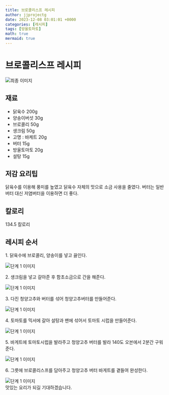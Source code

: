 ```yaml
---
title: 브로콜리스프 레시피
author: jjprojectg
date: 2023-12-08 03:01:01 +0000
categories: [레시피]
tags: [방울토마토]
math: true
mermaid: true
---
```

<meta name="og:type" content="website"/>
<meta charset="UTF-8"/>
<div class="header">
  <h1>브로콜리스프 레시피</h1>
</div>

<div class="container my-4">
  <div class="row">
    <div class="col-12 col-md-6">
      <div class="recipe-image">
        <img src="http://www.foodsafetykorea.go.kr/uploadimg/cook/10_00347_2.png" class="step-image" alt="최종 이미지"/>
      </div>
    </div>
    <div class="col-12 col-md-6">
      <div class="ingredients">
        <h2>재료</h2>
        <ul class="card">
          <li> 닭육수 200g </li>
          <li>  양송이버섯 30g </li>
          <li>  브로콜리 50g </li>
          <li>  생크림 50g </li>
          <li> 고명 : 바케트 20g </li>
          <li>  버터 15g </li>
          <li>  방울토마토 20g </li>
          <li>  설탕 15g </li>
</ul>
      </div>
    </div>
    <div class="col-12 col-md-6">
      <div class="ingredients">
        <h2>저감 요리팁</h2>
        <div class="card"> 
          <p>
            닭육수를 이용해 풍미를 높였고 닭육수 자체의 맛으로 소금 사용을 줄였다.
버터는 일반 버터 대신 저염버터을 이용하면 더 좋다.
          </p>
        </div>
      </div>
      <div class="ingredients">
        <h2>칼로리</h2>
        <div class="card"> 
          <p>
            134.5 칼로리
          </p>
        </div>
      </div>
    </div>
  </div>

  <h2 class="my-4">레시피 순서</h2>
  <div class="card recipe-card">
    <div class="card-body recipe-step">
      <p class="card-text step-description">1. 닭육수에 브로콜리, 양송이를 넣고 끓인다.</p>
      <img src="http://www.foodsafetykorea.go.kr/uploadimg/cook/20_00347_01.png" alt="단계 1 이미지" class="step-image"/>
    </div>
  </div>
  <div class="card recipe-card">
    <div class="card-body recipe-step">
      <p class="card-text step-description">2. 생크림을 넣고 갈아준 후 함초소금으로 간을
해준다.</p>
      <img src="http://www.foodsafetykorea.go.kr/uploadimg/cook/20_00347_02.png" alt="단계 1 이미지" class="step-image"/>
    </div>
  </div>
  <div class="card recipe-card">
    <div class="card-body recipe-step">
      <p class="card-text step-description">3. 다진 청양고추와 버터를 섞어 청양고추버터를
만들어준다.</p>
      <img src="http://www.foodsafetykorea.go.kr/uploadimg/cook/20_00347_03.png" alt="단계 1 이미지" class="step-image"/>
    </div>
  </div>
  <div class="card recipe-card">
    <div class="card-body recipe-step">
      <p class="card-text step-description">4. 토마토를 믹서에 갈아 설탕과 팬에 섞어서
토마토 시럽을 만들어준다.</p>
      <img src="http://www.foodsafetykorea.go.kr/uploadimg/cook/20_00347_04.png" alt="단계 1 이미지" class="step-image"/>
    </div>
  </div>
  <div class="card recipe-card">
    <div class="card-body recipe-step">
      <p class="card-text step-description">5. 바게트에 토마토시럽을 발라주고 청양고추
버터를 발라 140도 오븐에서 2분간 구워준다.</p>
      <img src="http://www.foodsafetykorea.go.kr/uploadimg/cook/20_00347_05.png" alt="단계 1 이미지" class="step-image"/>
    </div>
  </div>
  <div class="card recipe-card">
    <div class="card-body recipe-step">
      <p class="card-text step-description">6. 그릇에 브로콜리스프를 담아주고 청양고추
버터 바게트를 곁들여 완성한다.</p>
      <img src="http://www.foodsafetykorea.go.kr/uploadimg/cook/20_00347_06.png" alt="단계 1 이미지" class="step-image"/>
    </div>
  </div>

</div>
맛있는 요리가 되길 기대하겠습니다.
